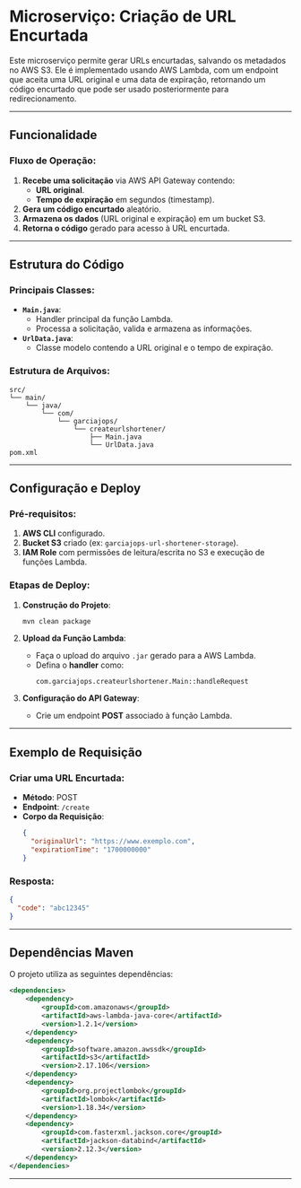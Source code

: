 # Microserviço: Criação de URL Encurtada

Este microserviço permite gerar URLs encurtadas, salvando os metadados no AWS S3. Ele é implementado usando AWS Lambda, com um endpoint que aceita uma URL original e uma data de expiração, retornando um código encurtado que pode ser usado posteriormente para redirecionamento.

---

## Funcionalidade

### Fluxo de Operação:
1. **Recebe uma solicitação** via AWS API Gateway contendo:
   - **URL original**.
   - **Tempo de expiração** em segundos (timestamp).
2. **Gera um código encurtado** aleatório.
3. **Armazena os dados** (URL original e expiração) em um bucket S3.
4. **Retorna o código** gerado para acesso à URL encurtada.

---

## Estrutura do Código

### Principais Classes:
- **`Main.java`**:
  - Handler principal da função Lambda.
  - Processa a solicitação, valida e armazena as informações.
- **`UrlData.java`**:
  - Classe modelo contendo a URL original e o tempo de expiração.

### Estrutura de Arquivos:
```plaintext
src/
└── main/
    └── java/
        └── com/
            └── garciajops/
                └── createurlshortener/
                    ├── Main.java
                    └── UrlData.java
pom.xml
```

---

## Configuração e Deploy

### Pré-requisitos:
1. **AWS CLI** configurado.
2. **Bucket S3** criado (ex: `garciajops-url-shortener-storage`).
3. **IAM Role** com permissões de leitura/escrita no S3 e execução de funções Lambda.

### Etapas de Deploy:
1. **Construção do Projeto**:
   ```bash
   mvn clean package
   ```
2. **Upload da Função Lambda**:
   - Faça o upload do arquivo `.jar` gerado para a AWS Lambda.
   - Defina o **handler** como:
     ```
     com.garciajops.createurlshortener.Main::handleRequest
     ```

3. **Configuração do API Gateway**:
   - Crie um endpoint **POST** associado à função Lambda.

---

## Exemplo de Requisição

### Criar uma URL Encurtada:
- **Método**: POST
- **Endpoint**: `/create`
- **Corpo da Requisição**:
  ```json
  {
    "originalUrl": "https://www.exemplo.com",
    "expirationTime": "1700000000"
  }
  ```

### Resposta:
```json
{
  "code": "abc12345"
}
```

---

## Dependências Maven

O projeto utiliza as seguintes dependências:

```xml
<dependencies>
    <dependency>
        <groupId>com.amazonaws</groupId>
        <artifactId>aws-lambda-java-core</artifactId>
        <version>1.2.1</version>
    </dependency>
    <dependency>
        <groupId>software.amazon.awssdk</groupId>
        <artifactId>s3</artifactId>
        <version>2.17.106</version>
    </dependency>
    <dependency>
        <groupId>org.projectlombok</groupId>
        <artifactId>lombok</artifactId>
        <version>1.18.34</version>
    </dependency>
    <dependency>
        <groupId>com.fasterxml.jackson.core</groupId>
        <artifactId>jackson-databind</artifactId>
        <version>2.12.3</version>
    </dependency>
</dependencies>
```

---
